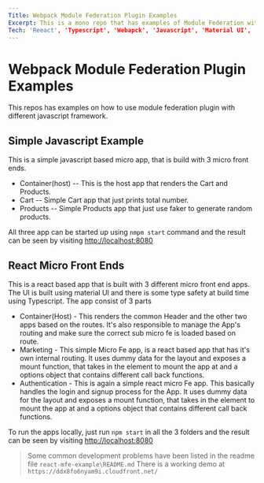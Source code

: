 ```yaml
---
Title: Webpack Module Federation Plugin Examples
Excerpt: This is a mono repo that has examples of Module Federation with different javascript frameworks.
Tech: 'Reeact', 'Typescript', 'Webapck', 'Javascript', 'Material UI', 'XState', 'Github Actions'
---
```


# Webpack Module Federation Plugin Examples

This repos has examples on how to use module federation plugin with different javascript framework.

## Simple Javascript Example

This is a simple javascript based micro app, that is build with 3 micro front ends.

- Container(host) -- This is the host app that renders the Cart and Products.
- Cart -- Simple Cart app that just prints total number.
- Products -- Simple Products app that just use faker to generate random products.

All three app can be started up using `nmpm start` command and the result can be seen by visiting [http://localhost:8080](http://localhost:8080)

## React Micro Front Ends

This is a react based app that is built with 3 different micro front end apps. The UI is built using material UI and there is some type safety at build time using Typescript. The app consist of 3 parts

- Container(Host) - This renders the common Header and the other two apps based on the routes. It's also responsible to manage the App's routing and make sure the correct sub micro fe is loaded based on route.
- Marketing - This simple Micro Fe app, is a react based app that has it's own internal routing. It uses dummy data for the layout and exposes a mount function, that takes in the element to mount the app at and a options object that contains different call back functions.
- Authentication - This is again a simple react micro Fe app. This basically handles the login and signup process for the App. It uses dummy data for the layout and exposes a mount function, that takes in the element to mount the app at and a options object that contains different call back functions.

To run the apps locally, just run `npm start` in all the 3 folders and the result can be seen by visiting [http://localhost:8080](http://localhost:8080)

> Some common development problems have been listed in the readme file `react-mfe-example\README.md`
> There is a working demo at `https://ddx8fo6nyam9i.cloudfront.net/`
